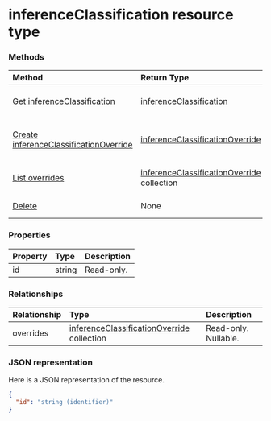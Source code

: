 # inferenceClassification resource type




### Methods

| Method		   | Return Type	|Description|
|:---------------|:--------|:----------|
|[Get inferenceClassification](../api/inferenceclassification_get.md) | [inferenceClassification](inferenceclassification.md) |Read properties and relationships of inferenceClassification object.|
|[Create inferenceClassificationOverride](../api/inferenceclassification_post_overrides.md) |[inferenceClassificationOverride](inferenceclassificationoverride.md)| Create a new inferenceClassificationOverride by posting to the overrides collection.|
|[List overrides](../api/inferenceclassification_list_overrides.md) |[inferenceClassificationOverride](inferenceclassificationoverride.md) collection| Get a inferenceClassificationOverride object collection.|
|[Delete](../api/inferenceclassification_delete.md) | None |Delete inferenceClassification object. |

### Properties
| Property	   | Type	|Description|
|:---------------|:--------|:----------|
|id|string| Read-only.|

### Relationships
| Relationship | Type	|Description|
|:---------------|:--------|:----------|
|overrides|[inferenceClassificationOverride](inferenceclassificationoverride.md) collection| Read-only. Nullable.|

### JSON representation

Here is a JSON representation of the resource.

<!-- {
  "blockType": "resource",
  "optionalProperties": [

  ],
  "@odata.type": "microsoft.graph.inferenceclassification"
}-->

```json
{
  "id": "string (identifier)"
}

```

<!-- uuid: 8fcb5dbc-d5aa-4681-8e31-b001d5168d79
2015-10-25 14:57:30 UTC -->
<!-- {
  "type": "#page.annotation",
  "description": "inferenceClassification resource",
  "keywords": "",
  "section": "documentation",
  "tocPath": ""
}-->
